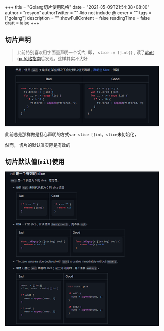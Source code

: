 +++
title = "Golang切片使用风格"
date = "2021-05-09T21:54:38+08:00"
author = "resyon"
authorTwitter = "" #do not include @
cover = ""
tags = ["golang"]
description = ""
showFullContent = false
readingTime = false
draft = false
+++

## 切片声明
>此前特别喜欢用字面量声明一个切片,
即， `slice := []int{}` ,
读了[uber go 风格指南](https://github.com/gocn/translator/blob/master/2019/w38_uber_go_style_guide.md#zero-value-mutexes-are-valid)后发现，这样其实不大好

![image.png](/upload/2021/05/image-4f1f94305ece4de2a7ee4f0c2281e518.png)

此前总是那样做是担心声明的方式`var slice []int`，`slice`未初始化，

然而， 切片的默认值实际是有效的
## 切片默认值(`nil`)使用
![image.png](/upload/2021/05/image-d38fa7064a654779b21ba9e53a09a1b1.png)